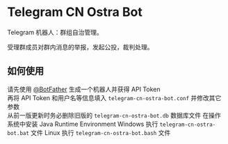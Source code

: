 # Telegram CN Ostra Bot
Telegram 机器人：群组自治管理。

受理群成员对群内消息的举报，发起公投，裁判处理。

## 如何使用
请先使用 [@BotFather](https://t.me/BotFather) 生成一个机器人并获得 API Token  
再将 API Token 和用户名等信息填入 `telegram-cn-ostra-bot.conf` 并修改其它参数  
从前一版更新时务必删除旧版的 `telegram-cn-ostra-bot.db` 数据库文件
在操作系统中安装 Java Runtime Environment
Windows 执行 `telegram-cn-ostra-bot.bat` 文件
Linux 执行 `telegram-cn-ostra-bot.bash` 文件